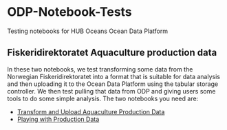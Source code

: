 # ODP-Notebook-Tests
Testing notebooks for HUB Oceans Ocean Data Platform

## Fiskeridirektoratet Aquaculture production data
In these two notebooks, we test transforming some data from the Norwegian Fiskeridirektoratet into a format that is suitable for data analysis and then uploading it to the Ocean Data Platform using the tabular storage controller. We then test pulling that data from ODP and giving users some tools to do some simple analysis. The two notebooks you need are:
- [Transform and Upload Aquaculture Production Data](https://github.com/tomredd/ODP-Notebook-Tests/blob/f4c30c5e79908ebc22adeb9c7909d4c0098b2f4b/Transform%20and%20Upload%20Aquaculture%20Production%20Data.ipynb)
- [Playing with Production Data](https://github.com/tomredd/ODP-Notebook-Tests/blob/dcd8ad027eac8b5e9bead59cca1fe2218511ec92/Fiskeridirektoratet/Playing%20with%20Production%20Data.ipynb)
